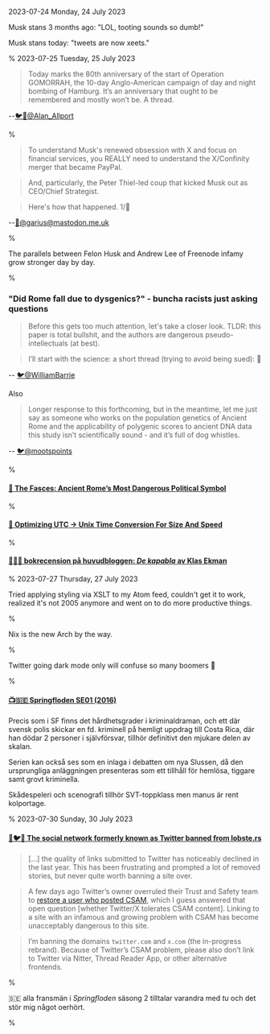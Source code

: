 2023-07-24 Monday, 24 July 2023

Musk stans 3 months ago: "LOL, tooting sounds so dumb!"

Musk stans today: "tweets are now xeets."

%
2023-07-25 Tuesday, 25 July 2023

> Today marks the 80th anniversary of the start of Operation GOMORRAH, the 10-day Anglo-American campaign of day and night bombing of Hamburg. It’s an anniversary that ought to be remembered and mostly won’t be. A thread.

--[🐦🧵@Alan_Allport](https://twitter.com/Alan_Allport/status/1683515185661632513?s=20)

%

> To understand Musk's renewed obsession with X and focus on financial services, you REALLY need to understand the X/Confinity merger that became PayPal.

> And, particularly, the Peter Thiel-led coup that kicked Musk out as CEO/Chief Strategist.

> Here's how that happened.  1/🧵

--[🐘@garius@mastodon.me.uk](https://mastodon.me.uk/@garius/110775069963968471)

%

The parallels between Felon Husk and Andrew Lee of Freenode infamy grow stronger day by day.

%

### "Did Rome fall due to dysgenics?" - buncha racists just asking questions

> Before this gets too much attention, let's take a closer look. TLDR: this paper is total bullshit, and the authors are dangerous pseudo-intellectuals (at best).

> I’ll start with the science: a short thread (trying to avoid being sued): 🧵

-- [🐦@WilliamBarrie](https://twitter.com/WilliamBarrie/status/1683588768748503043?s=20)

Also

> Longer response to this forthcoming, but in the meantime, let me just say as someone who works on the population genetics of Ancient Rome and the applicability of polygenic scores to ancient DNA data this study isn’t scientifically sound - and it’s full of dog whistles.

-- [🐦@mootspoints](https://twitter.com/mootspoints/status/1683793921657413632?s=20)

%

#### [🔗 The Fasces: Ancient Rome’s Most Dangerous Political Symbol](https://antigonejournal.com/2023/07/roman-fasces/)

%

#### [🔗 Optimizing UTC → Unix Time Conversion For Size And Speed](https://blog.reverberate.org/2020/05/12/optimizing-date-algorithms.html)

%

#### [🔗&#x1F1F8;&#x1F1EA; bokrecension på huvudbloggen: *De kapabla* av Klas Ekman](https://gerikson.com/blog/books/read/De-kapabla.html)

%
2023-07-27 Thursday, 27 July 2023

Tried applying styling via XSLT to my Atom feed, couldn't get it to work, realized it's not 2005 anymore and went on to do more productive things. 

%

Nix is the new Arch by the way.

%

Twitter going dark mode only will confuse so many boomers 🤣

%

#### [📺&#x1F1F8;&#x1F1EA; Springfloden SE01 (2016)](https://www.imdb.com/title/tt5194410/)

Precis som i SF finns det hårdhetsgrader i kriminaldraman, och ett där svensk polis skickar en fd. kriminell på hemligt uppdrag till Costa Rica, där han dödar 2 personer i självförsvar, tillhör definitivt den mjukare delen av skalan.

Serien kan också ses som en inlaga i debatten om nya Slussen, då den ursprungliga anläggningen presenteras som ett tillhåll för hemlösa, tiggare samt grovt kriminella. 

Skådespeleri och scenografi tillhör SVT-toppklass men manus är rent kolportage.

%
2023-07-30 Sunday, 30 July 2023

#### [🔗🐦🦞 The social network formerly known as Twitter banned from lobste.rs](https://lobste.rs/c/6dj8lf)

> [...] the quality of links submitted to Twitter has noticeably declined in the last year. This has been frustrating and prompted a lot of removed stories, but never quite worth banning a site over.

> A few days ago Twitter’s owner overruled their Trust and Safety team to [restore a user who posted CSAM](https://www.techdirt.com/2023/07/27/elons-zero-tolerance-policy-on-csam-apparently-does-not-apply-to-conspiracy-theorist-accounts-he-likes/), which I guess answered that open question [whether Twitter/X tolerates CSAM content]. Linking to a site with an infamous and growing problem with CSAM has become unacceptably dangerous to this site.

> I’m banning the domains `twitter.com` and `x.com` (the in-progress rebrand). Because of Twitter’s CSAM problem, please also don’t link to Twitter via Nitter, Thread Reader App, or other alternative frontends.

%

&#x1F1F8;&#x1F1EA; alla fransmän i *Springfloden* säsong 2 tilltalar varandra med *tu* och det stör mig något oerhört. 

%
